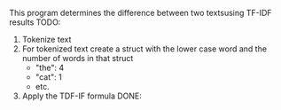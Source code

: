 This program determines the difference between two textsusing TF-IDF results
TODO:
1. Tokenize text
2. For tokenized text create a struct with the lower case word and the number of words in that struct
    - "the": 4
    - "cat": 1
    - etc. 
3. Apply the TDF-IF formula
DONE: